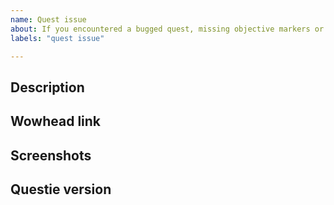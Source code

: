 ```yaml
---
name: Quest issue
about: If you encountered a bugged quest, missing objective markers or if quests are shown on your map which you already completed choose this issue type.
labels: "quest issue"

---
```


## Description
<!-- Explain in detail what problem you encountered. Is a quest not showing or showing again or an objective not showing or a spawn missing? -->


## Wowhead link
<!-- If this issue is about a quest/npc/item/... then please include a link to it from Wowhead: https://classic.wowhead.com -->


## Screenshots
<!-- If you can, add a screenshot to help explaining the problem (e.g. of your map where a quest is not shown but the NPC has an ! above him). Simply drag and drop the image in this input field, no need to upload it to any other image platform. -->


## Questie version
<!-- Which version of Questie are you using? You can find it by typing "/dump QuestieLib.GetAddonVersionInfo()" in the ingame chat or look at your "Addons" list. -->
